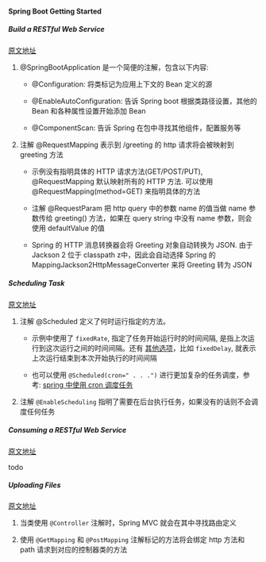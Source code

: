 #### Spring Boot Getting Started

##### Build a RESTful Web Service

[原文地址](https://spring.io/guides/gs/rest-service/)

1. @SpringBootApplication 是一个简便的注解，包含以下内容:

    - @Configuration: 将类标记为应用上下文的 Bean 定义的源

    - @EnableAutoConfiguration: 告诉 Spring boot 根据类路径设置，其他的 Bean 和各种属性设置开始添加 Bean

    - @ComponentScan: 告诉 Spring 在包中寻找其他组件，配置服务等

2. 注解 @RequestMapping 表示到 /greeting 的 http 请求将会被映射到 greeting 方法

    - 示例没有指明具体的 HTTP 请求方法(GET/POST/PUT), @RequestMapping 默认映射所有的 HTTP 方法. 可以使用 @RequestMapping(method=GET) 来指明具体的方法

    - 注解 @RequestParam 把 http query 中的参数 name 的值当做 name 参数传给 greeting() 方法，如果在 query string 中没有 name 参数，则会使用 defaultValue 的值

    - Spring 的 HTTP 消息转换器会将 Greeting 对象自动转换为 JSON. 由于 Jackson 2 位于 classpath z中，因此会自动选择 Spring 的 MappingJackson2HttpMessageConverter 来将 Greeting 转为 JSON


##### Scheduling Task

[原文地址](https://spring.io/guides/gs/scheduling-tasks/)

1. 注解 @Scheduled 定义了何时运行指定的方法。

    - 示例中使用了 `fixedRate`, 指定了任务开始运行时的时间间隔, 是指上次运行到这次运行之间的时间间隔。还有 [其他选项](https://docs.spring.io/spring/docs/current/spring-framework-reference/integration.html#scheduling)，比如 `fixedDelay`, 就表示上次运行结束到本次开始执行的时间间隔
    
    - 也可以使用 `@Scheduled(cron=" . . .")` 进行更加复杂的任务调度，参考: [spring 中使用 cron 调度任务](https://docs.spring.io/spring/docs/current/javadoc-api/org/springframework/scheduling/support/CronSequenceGenerator.html)
    
2. 注解 `@EnableScheduling` 指明了需要在后台执行任务，如果没有的话则不会调度任何任务

##### Consuming a RESTful Web Service

[原文地址](https://spring.io/guides/gs/consuming-rest/)

todo 

##### Uploading Files

[原文地址](https://spring.io/guides/gs/uploading-files/)

1. 当类使用 `@Controller` 注解时，Spring MVC 就会在其中寻找路由定义

2. 使用 `@GetMapping` 和 `@PostMapping` 注解标记的方法将会绑定 http 方法和 path 请求到对应的控制器类的方法

